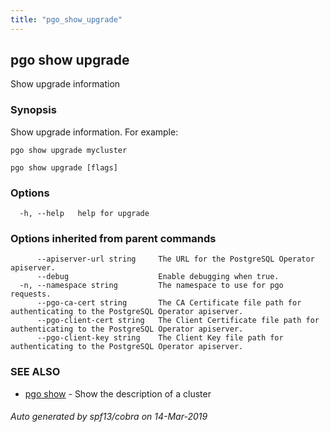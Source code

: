 ```yaml
---
title: "pgo_show_upgrade"
---
```

## pgo show upgrade

Show upgrade information

### Synopsis

Show upgrade information. For example:

	pgo show upgrade mycluster

```
pgo show upgrade [flags]
```

### Options

```
  -h, --help   help for upgrade
```

### Options inherited from parent commands

```
      --apiserver-url string     The URL for the PostgreSQL Operator apiserver.
      --debug                    Enable debugging when true.
  -n, --namespace string         The namespace to use for pgo requests.
      --pgo-ca-cert string       The CA Certificate file path for authenticating to the PostgreSQL Operator apiserver.
      --pgo-client-cert string   The Client Certificate file path for authenticating to the PostgreSQL Operator apiserver.
      --pgo-client-key string    The Client Key file path for authenticating to the PostgreSQL Operator apiserver.
```

### SEE ALSO

* [pgo show](/cli/pgo_show/)	 - Show the description of a cluster

###### Auto generated by spf13/cobra on 14-Mar-2019
